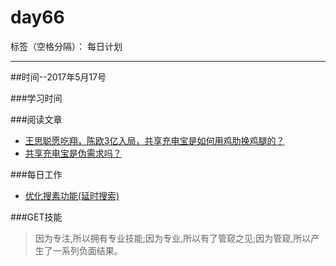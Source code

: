 # day66

标签（空格分隔）： 每日计划

---
##时间--2017年5月17号

###学习时间<br>


###阅读文章<br>
* [王思聪愿吃翔，陈欧3亿入局，共享充电宝是如何用鸡肋换鸡腿的？][1]
* [共享充电宝是伪需求吗？][2]

###每日工作<br>
* [优化搜素功能(延时搜索)][3]

###GET技能
>因为专注,所以拥有专业技能;因为专业,所以有了管窥之见;因为管窥,所以产生了一系列负面结果。

  [1]: http://www.jianshu.com/p/1af2c7047224
  [2]: https://www.zhihu.com/question/59425713
  [3]: https://github.com/chiclaim/android-sample/blob/master/rxjava/src/main/java/com/chiclaim/rxjava/operator/SearchDebounceFragment.java
